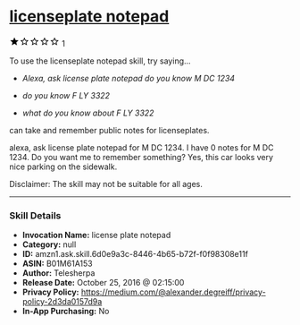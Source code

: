 # [licenseplate notepad](http://alexa.amazon.com/#skills/amzn1.ask.skill.6d0e9a3c-8446-4b65-b72f-f0f98308e11f)
![1 stars](../../images/ic_star_black_18dp_1x.png)![1 stars](../../images/ic_star_border_black_18dp_1x.png)![1 stars](../../images/ic_star_border_black_18dp_1x.png)![1 stars](../../images/ic_star_border_black_18dp_1x.png)![1 stars](../../images/ic_star_border_black_18dp_1x.png) 1

To use the licenseplate notepad skill, try saying...

* *Alexa, ask license plate notepad do you know M DC 1234*

* *do you know F LY 3322*

* *what do you know about F LY 3322*

can take and remember public notes for licenseplates.

alexa, ask license plate notepad for M DC 1234.
I have 0 notes for M DC 1234. Do you want me to remember something?
Yes, this car looks very nice parking on the sidewalk.

Disclaimer:  The skill may not be suitable for all ages.

***

### Skill Details

* **Invocation Name:** license plate notepad
* **Category:** null
* **ID:** amzn1.ask.skill.6d0e9a3c-8446-4b65-b72f-f0f98308e11f
* **ASIN:** B01M61A153
* **Author:** Telesherpa
* **Release Date:** October 25, 2016 @ 02:15:00
* **Privacy Policy:** https://medium.com/@alexander.degreiff/privacy-policy-2d3da0157d9a
* **In-App Purchasing:** No
